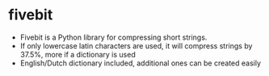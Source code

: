# fivebit
* Fivebit is a Python library for compressing short strings. 
* If only lowercase latin characters are used, it will compress strings by 37.5%, more if a dictionary is used
* English/Dutch dictionary included, additional ones can be created easily

